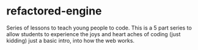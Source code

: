 # refactored-engine
Series of lessons to teach young people to code. This is a 5 part series to allow students to experience the joys and heart aches of coding (just kidding) just a basic intro, into how the web works.
